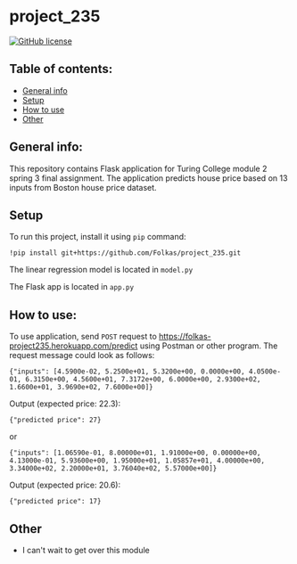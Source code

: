 # project_235

[![GitHub license](https://img.shields.io/badge/license-MIT-blue.svg)](https://github.com/Folkas/project_235/blob/master/LICENSE)

## Table of contents:
* [General info](#general-info)
* [Setup](#setup)
* [How to use](#howtouse)
* [Other](#other)


## General info:
This repository contains Flask application for Turing College module 2 spring 3 final assignment. The application predicts house price based on 13 inputs from Boston house price dataset.

## Setup
To run this project, install it using `pip` command:
```
!pip install git+https://github.com/Folkas/project_235.git
```
The linear regression model is located in ```model.py```

The Flask app is located in `app.py`

## How to use:
To use application, send `POST` request to https://folkas-project235.herokuapp.com/predict using Postman or other program. The request message could look as follows:
```
{"inputs": [4.5900e-02, 5.2500e+01, 5.3200e+00, 0.0000e+00, 4.0500e-01, 6.3150e+00, 4.5600e+01, 7.3172e+00, 6.0000e+00, 2.9300e+02, 1.6600e+01, 3.9690e+02, 7.6000e+00]}
```
Output (expected price: 22.3):

```{"predicted price": 27}```

or

```
{"inputs": [1.06590e-01, 8.00000e+01, 1.91000e+00, 0.00000e+00, 4.13000e-01, 5.93600e+00, 1.95000e+01, 1.05857e+01, 4.00000e+00, 3.34000e+02, 2.20000e+01, 3.76040e+02, 5.57000e+00]}
```
Output (expected price: 20.6):

```{"predicted price": 17}```

## Other
* I can't wait to get over this module
